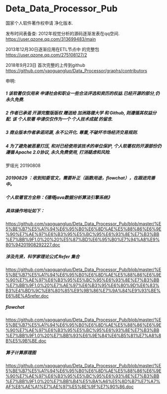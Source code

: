# Deta_Data_Processor_Pub
国家个人软件著作权申请 净化版本.


发布时间表备查: 
2012年视觉分析的源码逐渐发表在qq空间.
https://user.qzone.qq.com/313699483/main

2013年12月30日逐渐应用在ETL节点中 的完整包
https://user.qzone.qq.com/275108127/2

2018年9月23日 首次完整的上传到github
https://github.com/yaoguangluo/Data_Processor/graphs/contributors

申明:

##### 1 该软著仅仅用来 申请社会和职业一些合法评选和资历的权益.已经开源的部分,仍永久免费.
##### 2 作者已承诺 开源完整版版权 赠送给 加洲路德大学 和 Github, 则遵循其权益分配. 该 个人软著 申请仅仅作为一个 个人技术成就 的留念. 
##### 3 商业版本作者承诺闭源, 永不公开化. 尊重,不破坏市场经济交易规则.
##### 4 为了避免被恶意打压, 和对已经使用该技术的单位保护, 个人软著权的开源部份仍遵循 Apache 2.0协议, 永久免费使用, 打消疑虑和风险.

罗瑶光
20190808


##### 20190829 ：收到知委官文，需要补正（函数用途，flowchat），在跟进完善中。

##### 个人软著官方全称：《德塔java数据分析算法引擎系统》


##### 具体操作地址如下：
https://github.com/yaoguangluo/Deta_Data_Processor_Pub/blob/master/%E5%BE%B7%E5%A1%94%E6%95%B0%E6%8D%AE%E5%88%86%E6%9E%90%E7%AE%97%E6%B3%95%E5%BC%95%E6%93%8E%E7%B3%BB%E7%BB%9F1.0%20%20%E5%87%BD%E6%95%B0%E7%94%A8%E9%80%94201908292227.doc

##### 涉及先贤，科学家理论公式 Refer 集合
https://github.com/yaoguangluo/Deta_Data_Processor_Pub/blob/master/%E5%BE%B7%E5%A1%94%E6%95%B0%E6%8D%AE%E5%88%86%E6%9E%90%E7%AE%97%E6%B3%95%E5%BC%95%E6%93%8E%E7%B3%BB%E7%BB%9F1.0%20%E7%AE%97%E6%B3%95%E6%80%9D%E6%83%B3%E4%BD%9C%E8%80%85%E9%9B%86%E7%9A%84%E9%93%BE%E6%8E%A5refer.doc

##### flowchat
https://github.com/yaoguangluo/Deta_Data_Processor_Pub/blob/master/%E5%BE%B7%E5%A1%94%E6%95%B0%E6%8D%AE%E5%88%86%E6%9E%90%E7%AE%97%E6%B3%95%E5%BC%95%E6%93%8E%E7%B3%BB%E7%BB%9F1.0%20%E7%BB%93%E6%9E%84%E6%B5%81%E7%A8%8B%E5%9B%BE.doc

##### 算子计算原理图
https://github.com/yaoguangluo/Deta_Data_Processor_Pub/blob/master/%E5%BE%B7%E5%A1%94%E6%95%B0%E6%8D%AE%E5%88%86%E6%9E%90%E7%AE%97%E6%B3%95%E5%BC%95%E6%93%8E%E7%B3%BB%E7%BB%9F1.0%20%E7%BB%B4%E5%BA%A6%E5%8D%B7%E7%A7%AF%E8%AE%A1%E7%AE%97%E5%8E%9F%E7%90%86.doc
